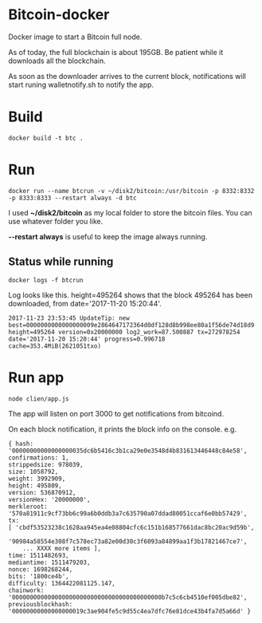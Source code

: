 # Bitcoin-docker

Docker image to start a Bitcoin full node.

As of today, the full blockchain is about 195GB. Be patient while it downloads all the blockchain.

As soon as the downloader arrives to the current block, notifications will start runing walletnotify.sh to notify the app.

# Build

    docker build -t btc .

# Run 

    docker run --name btcrun -v ~/disk2/bitcoin:/usr/bitcoin -p 8332:8332 -p 8333:8333 --restart always -d btc

I used **~/disk2/bitcoin** as my local folder to store the bitcoin files. You can use whatever folder you like.

**--restart always** is useful to keep the image always running.

## Status while running

    docker logs -f btcrun

Log looks like this. height=495264 shows that the block 495264 has been downloaded, from date='2017-11-20 15:20:44'.

    2017-11-23 23:53:45 UpdateTip: new best=0000000000000000009e2864647172364d0df128d8b998ee80a1f56de74d18d9 height=495264 version=0x20000000 log2_work=87.500887 tx=272978254 date='2017-11-20 15:20:44' progress=0.996718 cache=353.4MiB(2621051txo)

# Run app

    node clien/app.js

The app will listen on port 3000 to get notifications from bitcoind.

On each block notification, it prints the block info on the console. e.g.

    { hash: '00000000000000000035dc6b5416c3b1ca29e0e3548d4b831613446448c84e58',
    confirmations: 1,
    strippedsize: 978039,
    size: 1058792,
    weight: 3992909,
    height: 495809,
    version: 536870912,
    versionHex: '20000000',
    merkleroot: '570a81911c9cf73bb6c99a6b0ddb3a7c635790a07ddad80051ccaf6e0bb57429',
    tx:
    [ 'cbdf53523238c1628aa945ea4e08804cfc6c151b168577661dac8bc20ac9d59b',
        '90984a58554e308f7c578ec73a82e00d30c3f6093a84899aa1f3b17821467ce7',
        ... XXXX more items ],
    time: 1511482693,
    mediantime: 1511479203,
    nonce: 1698268244,
    bits: '1800ce4b',
    difficulty: 1364422081125.147,
    chainwork: '000000000000000000000000000000000000000000b7c5c6cb4510ef005dbe82',
    previousblockhash: '00000000000000000019c3ae904fe5c9d55c4ea7dfc76e81dce43b4fa7d5a66d' }
